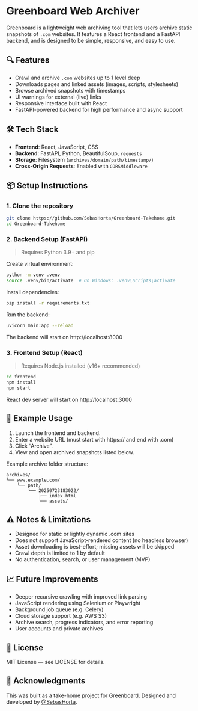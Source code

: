 # Greenboard Web Archiver

Greenboard is a lightweight web archiving tool that lets users archive static snapshots of `.com` websites. It features a React frontend and a FastAPI backend, and is designed to be simple, responsive, and easy to use.

## 🔍 Features

- Crawl and archive `.com` websites up to 1 level deep
- Downloads pages and linked assets (images, scripts, stylesheets)
- Browse archived snapshots with timestamps
- UI warnings for external (live) links
- Responsive interface built with React
- FastAPI-powered backend for high performance and async support

## 🛠 Tech Stack

- **Frontend**: React, JavaScript, CSS
- **Backend**: FastAPI, Python, BeautifulSoup, `requests`
- **Storage**: Filesystem (`archives/domain/path/timestamp/`)
- **Cross-Origin Requests**: Enabled with `CORSMiddleware`

## 📦 Setup Instructions

### 1. Clone the repository

```bash
git clone https://github.com/SebasHorta/Greenboard-Takehome.git
cd Greenboard-Takehome
```

### 2. Backend Setup (FastAPI)

> Requires Python 3.9+ and pip

Create virtual environment:

```bash
python -m venv .venv
source .venv/bin/activate  # On Windows: .venv\Scripts\activate
```

Install dependencies:

```bash
pip install -r requirements.txt
```

Run the backend:

```bash
uvicorn main:app --reload
```

The backend will start on http://localhost:8000

### 3. Frontend Setup (React)

> Requires Node.js installed (v16+ recommended)

```bash
cd frontend
npm install
npm start
```

React dev server will start on http://localhost:3000

## 🧪 Example Usage

1. Launch the frontend and backend.
2. Enter a website URL (must start with https:// and end with .com)
3. Click “Archive”.
4. View and open archived snapshots listed below.

Example archive folder structure:

```
archives/
└── www.example.com/
    └── path/
        └── 20250723183022/
            ├── index.html
            └── assets/
```

## ⚠️ Notes & Limitations

- Designed for static or lightly dynamic .com sites
- Does not support JavaScript-rendered content (no headless browser)
- Asset downloading is best-effort; missing assets will be skipped
- Crawl depth is limited to 1 by default
- No authentication, search, or user management (MVP)

## 📈 Future Improvements

- Deeper recursive crawling with improved link parsing
- JavaScript rendering using Selenium or Playwright
- Background job queue (e.g. Celery)
- Cloud storage support (e.g. AWS S3)
- Archive search, progress indicators, and error reporting
- User accounts and private archives

## 📄 License

MIT License — see LICENSE for details.

## 🙌 Acknowledgments

This was built as a take-home project for Greenboard. Designed and developed by [@SebasHorta](https://github.com/SebasHorta).
